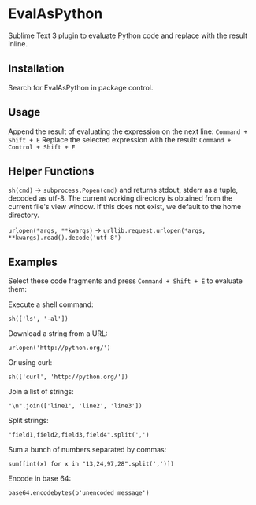 # EvalAsPython
Sublime Text 3 plugin to evaluate Python code and replace with the result inline.

## Installation
Search for EvalAsPython in package control.

## Usage
Append the result of evaluating the expression on the next line: ```Command + Shift + E```
Replace the selected expression with the result: ```Command + Control + Shift + E```

## Helper Functions

`sh(cmd)` -> `subprocess.Popen(cmd)` and returns stdout, stderr as a tuple, decoded as utf-8. The current working directory is obtained from the current file's view window. If this does not exist, we default to the home directory.

`urlopen(*args, **kwargs)` -> `urllib.request.urlopen(*args, **kwargs).read().decode('utf-8')`

## Examples
Select these code fragments and press ```Command + Shift + E``` to evaluate them:

Execute a shell command: 

    sh(['ls', '-al'])

Download a string from a URL:

    urlopen('http://python.org/')

Or using curl:

    sh(['curl', 'http://python.org/'])

Join a list of strings:

    "\n".join(['line1', 'line2', 'line3'])

Split strings:

    "field1,field2,field3,field4".split(',')

Sum a bunch of numbers separated by commas:

    sum([int(x) for x in "13,24,97,28".split(',')])

Encode in base 64: 

    base64.encodebytes(b'unencoded message')
